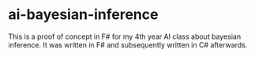 # ai-bayesian-inference

This is a proof of concept in F# for my 4th year AI class about bayesian inference. It was written in F# and subsequently written in C# afterwards.
